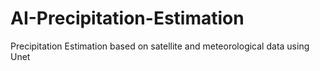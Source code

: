 # AI-Precipitation-Estimation
Precipitation Estimation based on satellite and meteorological data using Unet
